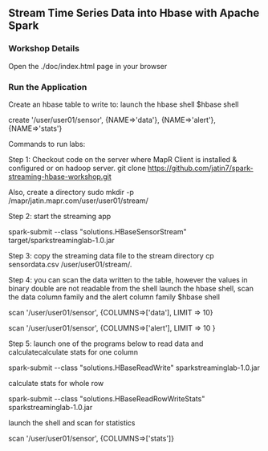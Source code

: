 ## Stream Time Series Data into Hbase with Apache Spark


### Workshop Details

Open the ./doc/index.html page in your browser


### Run the Application

Create an hbase table to write to:
launch the hbase shell
$hbase shell

create '/user/user01/sensor', {NAME=>'data'}, {NAME=>'alert'}, {NAME=>'stats'}

Commands to run labs:

Step 1: Checkout code on the server where MapR Client is installed & configured or on hadoop server. 
git clone https://github.com/jatin7/spark-streaming-hbase-workshop.git

Also, create a directory 
sudo mkdir -p /mapr/jatin.mapr.com/user/user01/stream/

Step 2: start the streaming app

spark-submit --class "solutions.HBaseSensorStream" target/sparkstreaminglab-1.0.jar

Step 3: copy the streaming data file to the stream directory
cp sensordata.csv  /user/user01/stream/.

Step 4: you can scan the data written to the table, however the values in binary double are not readable from the shell
launch the hbase shell,  scan the data column family and the alert column family 
$hbase shell

scan '/user/user01/sensor',  {COLUMNS=>['data'],  LIMIT => 10}

scan '/user/user01/sensor',  {COLUMNS=>['alert'],  LIMIT => 10 }


Step 5: launch one of the programs below to read data and calculatecalculate stats for one column

spark-submit --class "solutions.HBaseReadWrite" sparkstreaminglab-1.0.jar

calculate stats for whole row

spark-submit --class "solutions.HBaseReadRowWriteStats" sparkstreaminglab-1.0.jar

launch the shell and scan for statistics

scan '/user/user01/sensor',  {COLUMNS=>['stats']}


